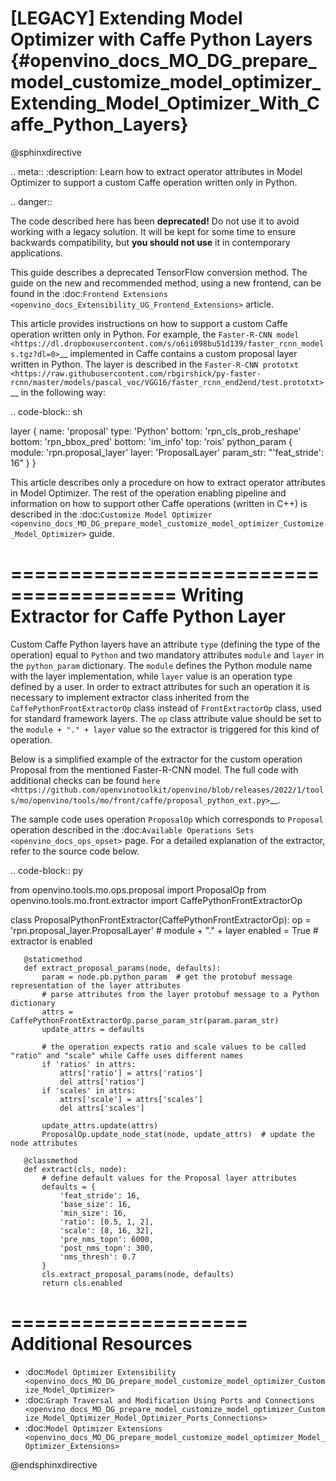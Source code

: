 # [LEGACY] Extending Model Optimizer with Caffe Python Layers {#openvino_docs_MO_DG_prepare_model_customize_model_optimizer_Extending_Model_Optimizer_With_Caffe_Python_Layers}

@sphinxdirective

.. meta::
  :description: Learn how to extract operator attributes in Model Optimizer to 
                support a custom Caffe operation written only in Python.

.. danger::

   The code described here has been **deprecated!** Do not use it to avoid working with a legacy solution. It will be kept for some time to ensure backwards compatibility, but **you should not use** it in contemporary applications.

   This guide describes a deprecated TensorFlow conversion method. The guide on the new and recommended method, using a new frontend, can be found in the  :doc:`Frontend Extensions <openvino_docs_Extensibility_UG_Frontend_Extensions>` article. 

This article provides instructions on how to support a custom Caffe operation written only in Python. For example, the
`Faster-R-CNN model <https://dl.dropboxusercontent.com/s/o6ii098bu51d139/faster_rcnn_models.tgz?dl=0>`__ implemented in
Caffe contains a custom proposal layer written in Python. The layer is described in the
`Faster-R-CNN prototxt <https://raw.githubusercontent.com/rbgirshick/py-faster-rcnn/master/models/pascal_voc/VGG16/faster_rcnn_end2end/test.prototxt>`__ in the following way:

.. code-block:: sh

   layer {
     name: 'proposal'
     type: 'Python'
     bottom: 'rpn_cls_prob_reshape'
     bottom: 'rpn_bbox_pred'
     bottom: 'im_info'
     top: 'rois'
     python_param {
       module: 'rpn.proposal_layer'
       layer: 'ProposalLayer'
       param_str: "'feat_stride': 16"
     }
   }


This article describes only a procedure on how to extract operator attributes in Model Optimizer. The rest of the
operation enabling pipeline and information on how to support other Caffe operations (written in C++) is described in
the :doc:`Customize Model Optimizer <openvino_docs_MO_DG_prepare_model_customize_model_optimizer_Customize_Model_Optimizer>` guide.

========================================
Writing Extractor for Caffe Python Layer
========================================

Custom Caffe Python layers have an attribute ``type`` (defining the type of the operation) equal to ``Python`` and two
mandatory attributes ``module`` and ``layer`` in the ``python_param`` dictionary. The ``module`` defines the Python module name
with the layer implementation, while ``layer`` value is an operation type defined by a user. In order to extract
attributes for such an operation it is necessary to implement extractor class inherited from the
``CaffePythonFrontExtractorOp`` class instead of ``FrontExtractorOp`` class, used for standard framework layers. The ``op``
class attribute value should be set to the ``module + "." + layer`` value so the extractor is triggered for this kind of
operation.

Below is a simplified example of the extractor for the custom operation Proposal from the mentioned Faster-R-CNN model.
The full code with additional checks can be found `here <https://github.com/openvinotoolkit/openvino/blob/releases/2022/1/tools/mo/openvino/tools/mo/front/caffe/proposal_python_ext.py>`__.

The sample code uses operation ``ProposalOp`` which corresponds to ``Proposal`` operation described in the :doc:`Available Operations Sets <openvino_docs_ops_opset>`
page. For a detailed explanation of the extractor, refer to the source code below.

.. code-block:: py

   from openvino.tools.mo.ops.proposal import ProposalOp
   from openvino.tools.mo.front.extractor import CaffePythonFrontExtractorOp
   
   
   class ProposalPythonFrontExtractor(CaffePythonFrontExtractorOp):
       op = 'rpn.proposal_layer.ProposalLayer'  # module + "." + layer
       enabled = True  # extractor is enabled
   
       @staticmethod
       def extract_proposal_params(node, defaults):
           param = node.pb.python_param  # get the protobuf message representation of the layer attributes
           # parse attributes from the layer protobuf message to a Python dictionary
           attrs = CaffePythonFrontExtractorOp.parse_param_str(param.param_str)
           update_attrs = defaults
   
           # the operation expects ratio and scale values to be called "ratio" and "scale" while Caffe uses different names
           if 'ratios' in attrs:
               attrs['ratio'] = attrs['ratios']
               del attrs['ratios']
           if 'scales' in attrs:
               attrs['scale'] = attrs['scales']
               del attrs['scales']
   
           update_attrs.update(attrs)
           ProposalOp.update_node_stat(node, update_attrs)  # update the node attributes
   
       @classmethod
       def extract(cls, node):
           # define default values for the Proposal layer attributes
           defaults = {
               'feat_stride': 16,
               'base_size': 16,
               'min_size': 16,
               'ratio': [0.5, 1, 2],
               'scale': [8, 16, 32],
               'pre_nms_topn': 6000,
               'post_nms_topn': 300,
               'nms_thresh': 0.7
           }
           cls.extract_proposal_params(node, defaults)
           return cls.enabled

====================
Additional Resources
====================

* :doc:`Model Optimizer Extensibility <openvino_docs_MO_DG_prepare_model_customize_model_optimizer_Customize_Model_Optimizer>`
* :doc:`Graph Traversal and Modification Using Ports and Connections <openvino_docs_MO_DG_prepare_model_customize_model_optimizer_Customize_Model_Optimizer_Model_Optimizer_Ports_Connections>`
* :doc:`Model Optimizer Extensions <openvino_docs_MO_DG_prepare_model_customize_model_optimizer_Model_Optimizer_Extensions>`

@endsphinxdirective